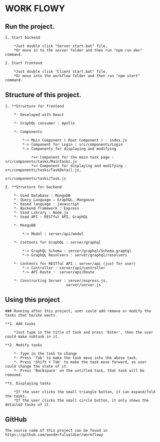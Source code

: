 # WORK FLOWY

## Run the project.

	1. Start backend
		
		*Just double click "Server start.bat" file,
		*Or move in to the server folder and then run "npm run dev" command.

	2. Start frontend
		
		*Just double click "Client start.bat" file,
		*Or move into the workflow folder and then run "npm start" command.

## Structure of this project.

	1. **Structure for frontend

		*- Developed with React

		*- GraphQL consumer : Apollo
		
		*- Components
		
			*-> Main Component ( Root Component ) : index.js
			*-> Component for Login : src/components/Login
			*-> Components for displaying and modifying
		
				*=> Component for the main task page : src/components/tasks/MainTasks.js
				*=> Component for displaying and modifying : src/components/tasks/TaskDetail.js, 
															src/components/tasks/Task.js
	
	2. **Structure for backend

		*- Used Database : MongoDB
		*- Query Language : GraphQL, Mongoose
		*- based language : javascript
		*- Backend framework : Express
		*- Used Library : Node.js
		*- Used API : RESTful API, GraphQL

		*- MongoDB

			*-> Model : server/api/model 

		*- Contents for GraphQL : server/graphql

			*-> GraphQL Schema : server/graphql/Schema.graphql
			*-> GraphQL Resolvers : server/graphql/resolvers

		*- Contents for RESTful API : server/api (just for user)
			*-> Controller : server/api/controller
			*-> API Route :  server/api/Route
		
		*- Constructing Server : server/express.js, 
								server/server.js

## Using this project

	### Running after this project, user could add remove or modify the tasks that he/she wants.

	**1. Add tasks

		*Just type in the title of task and press 'Enter', then the user could make subtask in it.
	
	**2. Modify tasks

		*- Type in the task to change 
		*- Press 'Tab' to make the task move into the above task.
		*- Press 'Shift + Tab' to make the task move forward, so user could change the state of it.
		*- Press 'Backspace' on the untitled task, that task will be removed.

	**3. Displaying tasks

		*If the user clicks the small triangle button, it can expand/fold the tasks.
		*If the user clicks the small circle button, it only shows the detailed tasks of it.

## GitHub

	The source code of this project can be found in https://github.com/wonderfulsoldier/workflowy